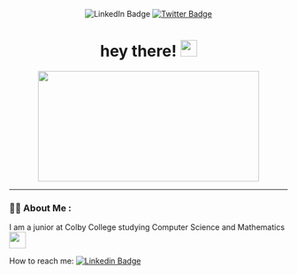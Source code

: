 <div id="header" align="center">
  <div id="badges">
      <img src="https://img.shields.io/badge/LinkedIn-blue?style=for-the-badge&logo=linkedin&logoColor=white" alt="LinkedIn Badge"/>
    </a>
    <a href="https://twitter.com/derekhessinger">
    <img src="https://img.shields.io/badge/Twitter-blue?style=for-the-badge&logo=twitter&logoColor=white" alt="Twitter Badge"/>
    </a>   </div>
   <h1>
     hey there!
     <img src="https://media.giphy.com/media/hvRJCLFzcasrR4ia7z/giphy.gif" width="30px"/>
   </h1>
</div>

<div align="center">
  <img src="https://media.giphy.com/media/3oKIPnAiaMCws8nOsE/giphy.gif" width="400" height="200"/>
</div>

---

### :man_technologist: About Me :

I am a junior at Colby College studying Computer Science and Mathematics <img src="https://media.giphy.com/media/gniz0qUijH8T7yRQWR/giphy.gif" width="30">

How to reach me: [![Linkedin Badge](https://img.shields.io/badge/-derekhessinger-blue?style=flat&logo=Linkedin&logoColor=white)](https://www.linkedin.com/in/derek-hessinger/)

